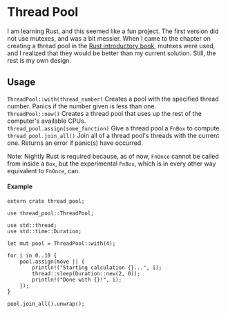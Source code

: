 # Thread Pool
I am learning Rust, and this seemed like a fun project. The first version did not use mutexes, and was a bit messier. When I came to the chapter on creating a thread pool in the [Rust introductory book](https://doc.rust-lang.org/book/second-edition/), mutexes were used, and I realized that they would be better than my current solution. Still, the rest is my own design.

## Usage
`ThreadPool::with(thread_number)` Creates a pool with the specified thread number. Panics if the number given is less than one.  
`ThreadPool::new()` Creates a thread pool that uses up the rest of the computer's available CPUs.  
`thread_pool.assign(some_function)` Give a thread pool a `FnBox` to compute.  
`thread_pool.join_all()` Join all of a thread pool's threads with the current one. Returns an error if panic(s) have occurred.  

Note: Nightly Rust is required because, as of now, `FnOnce` cannot be called from inside a `Box`, but the experimental `FnBox`, which is in every other way equivalent to `FnOnce`, can.
#### Example
```
extern crate thread_pool;

use thread_pool::ThreadPool;

use std::thread;
use std::time::Duration;

let mut pool = ThreadPool::with(4);

for i in 0..10 {
    pool.assign(move || {
        println!("Starting calculation {}...", i);
        thread::sleep(Duration::new(2, 0));
        println!("Done with {}!", i);
    });
}

pool.join_all().unwrap();
```
